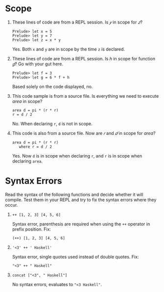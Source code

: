 # Scope

1. These lines of code are from a REPL session. Is _𝑦_ in scope for _𝑧_?

   ```
   Prelude> let x = 5
   Prelude> let y = 7
   Prelude> let z = x * y
   ```

   Yes. Both `x` and `y` are in scope by the time `z` is declared.

2. These lines of code are from a REPL session. Is _h_ in scope for function _𝑔_? Go with your gut here.

   ```
   Prelude> let f = 3
   Prelude> let g = 6 * f + h
   ```

   Based solely on the code displayed, no.

3. This code sample is from a source file. Is everything we need to execute _area_ in scope?

   ```
   area d = pi * (r * r)
   r = d / 2
   ```

   No. When declaring `r`, `d` is not in scope.

4. This code is also from a source file. Now are _𝑟_ and _𝑑_ in scope for _area_?

   ```
   area d = pi * (r * r)
      where r = d / 2
   ```

   Yes. Now `d` is in scope when declaring `r`, and `r` is in scope when declaring `area`.

# Syntax Errors

Read the syntax of the following functions and decide whether it will compile. Test them in your REPL and try to fix the syntax errors where they occur.

1. `++ [1, 2, 3] [4, 5, 6]`

   Syntax error, parenthesis are required when using the `++` operator in prefix position. Fix:

   `(++) [1, 2, 3] [4, 5, 6]`

2. `'<3' ++ ' Haskell'`

   Syntax error, single quotes used instead of double quotes. Fix:

   `"<3" ++ " Haskell"`

3. `concat ["<3", " Haskell"]`
   
   No syntax errors, evaluates to `"<3 Haskell"`.